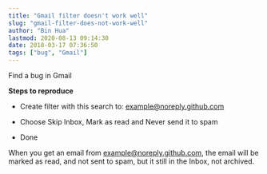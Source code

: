 ```yaml
---
title: "Gmail filter doesn't work well"
slug: "gmail-filter-does-not-work-well"
author: "Bin Hua"
lastmod: 2020-08-13 09:14:30
date: 2018-03-17 07:36:50
tags: ["bug", "Gmail"]
---
```


Find a bug in Gmail

**Steps to reproduce**

- Create filter with this search to: example@noreply.github.com 
 
- Choose Skip Inbox, Mark as read and Never send it to spam 
 
- Done 

When you get an email from example@noreply.github.com, the email will be marked as read, and not sent to spam, but it still in the Inbox, not archived.